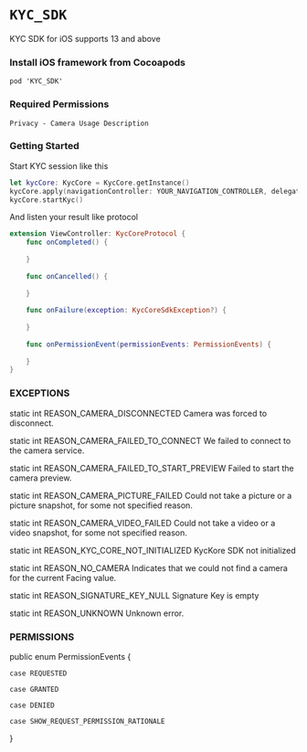 # ``KYC_SDK``

KYC SDK for iOS supports 13 and above


### Install iOS framework from Cocoapods
```
pod 'KYC_SDK'
```

### Required Permissions
```
Privacy - Camera Usage Description
```

### Getting Started
Start KYC session like this
```Swift
let kycCore: KycCore = KycCore.getInstance()
kycCore.apply(navigationController: YOUR_NAVIGATION_CONTROLLER, delegate: self, signatureKey: YOUR_SIGNATURE_KEY, environment: .STAGING) // STAGING, RELEASE
kycCore.startKyc()
```

And listen your result like protocol
```Swift
extension ViewController: KycCoreProtocol {
    func onCompleted() {
        
    }
    
    func onCancelled() {
        
    }
    
    func onFailure(exception: KycCoreSdkException?) {
        
    }
    
    func onPermissionEvent(permissionEvents: PermissionEvents) {
        
    }
}
```

### EXCEPTIONS

static int    REASON_CAMERA_DISCONNECTED    Camera was forced to disconnect.

static int    REASON_CAMERA_FAILED_TO_CONNECT    We failed to connect to the camera service.

static int    REASON_CAMERA_FAILED_TO_START_PREVIEW    Failed to start the camera preview.

static int    REASON_CAMERA_PICTURE_FAILED    Could not take a picture or a picture snapshot, for some not specified reason.

static int    REASON_CAMERA_VIDEO_FAILED    Could not take a video or a video snapshot, for some not specified reason.

static int    REASON_KYC_CORE_NOT_INITIALIZED    KycKore SDK not initialized

static int    REASON_NO_CAMERA    Indicates that we could not find a camera for the current Facing value.

static int    REASON_SIGNATURE_KEY_NULL    Signature Key is empty

static int    REASON_UNKNOWN    Unknown error.


### PERMISSIONS

public enum PermissionEvents {

    case REQUESTED
    
    case GRANTED
    
    case DENIED
    
    case SHOW_REQUEST_PERMISSION_RATIONALE
    
}
